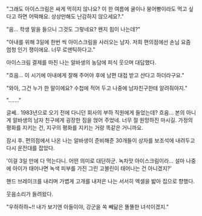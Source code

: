 "그래도 아이스크림은 싸게 먹히지 않나요? 이 한 여름에 귤이나 붕어빵이라도 먹고 싶다고 하면 어떡해요. 상상만해도 난감하지 않으세요?." 

"음... 학생 말을 들으니 그것도 그렇네요? 왠지 힘이 나는데?" 

"아내를 위해 3일에 한번 씩 아이스크림을 사러오는 남자. 저희 편의점에선 손님 요즘 엄청 인기 쟁이에요. 너무 로맨틱하다고." 

아이스크림 결제를 마친 나는 알바생의 농담에 피식 웃으며 대답했다. 

"흐음... 이 시기에 아내에게 잘해 주어야 후에 남편 대접 받고 산다고 하더라구요." 

"와아, 그건 누가 한 말이에요? 수첩에 적어 두고 나중에 남자친구한테 알려줘야지." 

"......." 

글쎄.. 1983년으로 오기 전에 다니던 회사의 부하 직원에게 들었는데? 
흐음... 본의 아니게 알바생의 남자 친구에게 굉장한 짐을 얹어 주었네. 너무 절 원망하진 마시길. 
가정의 평화를 지키는 건, 지구의 평화를 지키는 거랑 똑같은 거니까요. 

잠시 후. 편의점에서 나온 나는 알바생이 준비해준 30개들이 상자를 보조석에 내려두고 다시 운전대를 잡았다. 

'이걸 3일 만에 다 먹는다니. 어떤 의미로 대단하군. 녹차맛 아이스크림이라... 설마 나중에 아이가 태어나면 녹색 피부를 가진 그린 고블린이 태어나는 건 아니겠지?' 

핸드 브레이크를 내리며 가볍게 고개를 내저은 나는 서서히 엑셀을 밟아 집으로 향했다. 

웃음소리가 들려왔다. 

"우하하하~!! 내가 보기엔 아들이야, 강군을 쏙 빼닮은 똘똘한 녀석이겠지." 